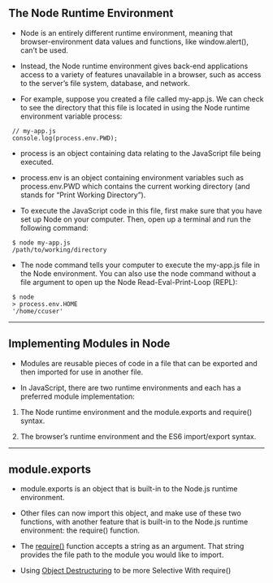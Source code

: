 ## The Node Runtime Environment
- Node is an entirely different runtime environment, meaning that browser-environment data values and functions, like window.alert(), can’t be used. 
  
- Instead, the Node runtime environment gives back-end applications access to a variety of features unavailable in a browser, such as access to the server’s file system, database, and network.
  
- For example, suppose you created a file called my-app.js. We can check to see the directory that this file is located in using the Node runtime environment variable process:
```
 // my-app.js
 console.log(process.env.PWD);
```

- process is an object containing data relating to the JavaScript file being executed. 
  
- process.env is an object containing environment variables such as process.env.PWD which contains the current working directory (and stands for “Print Working Directory”).
  
- To execute the JavaScript code in this file, first make sure that you have set up Node on your computer. Then, open up a terminal and run the following command:
```
 $ node my-app.js
 /path/to/working/directory
```

- The node command tells your computer to execute the my-app.js file in the Node environment. You can also use the node command without a file argument to open up the Node Read-Eval-Print-Loop (REPL):
```
 $ node
 > process.env.HOME
 '/home/ccuser'
```
---
## Implementing Modules in Node
- Modules are reusable pieces of code in a file that can be exported and then imported for use in another file.

-  In JavaScript, there are two runtime environments and each has a preferred module implementation:

1. The Node runtime environment and the module.exports and require() syntax.
   
2. The browser’s runtime environment and the ES6 import/export syntax.
---

## module.exports
- module.exports is an object that is built-in to the Node.js runtime environment.
  
-  Other files can now import this object, and make use of these two functions, with another feature that is built-in to the Node.js runtime environment: the require() function.

- The [require()](https://www.freecodecamp.org/news/requiring-modules-in-node-js-everything-you-need-to-know-e7fbd119be8/) function accepts a string as an argument. That string provides the file path to the module you would like to import.
  
- Using [Object Destructuring](https://www.codecademy.com/courses/learn-intermediate-javascript/articles/implementing-modules-in-node) to be more Selective With require()